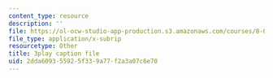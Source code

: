 ```yaml
---
content_type: resource
description: ''
file: https://ol-ocw-studio-app-production.s3.amazonaws.com/courses/8-01sc-classical-mechanics-fall-2016/2dda609355925f339a77f2a3a07c6e70_1GvCIlHihEA.vtt
file_type: application/x-subrip
resourcetype: Other
title: 3play caption file
uid: 2dda6093-5592-5f33-9a77-f2a3a07c6e70
---
```

